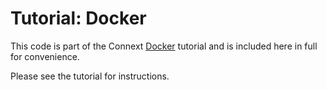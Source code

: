 # Tutorial: Docker

This code is part of the Connext [Docker](https://community.rti.com/static/documentation/developers/current/learn/docker.html)
tutorial and is included here in full for convenience.

Please see the tutorial for instructions.
